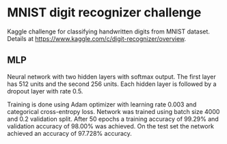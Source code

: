 # MNIST digit recognizer challenge

Kaggle challenge for classifying handwritten digits from MNIST dataset.
Details at <https://www.kaggle.com/c/digit-recognizer/overview>.

## MLP
Neural network with two hidden layers with softmax output.
The first layer has 512 units and the second 256 units.
Each hidden layer is followed by a dropout layer with rate 0.5.

Training is done using Adam optimizer with learning rate 0.003 and categorical cross-entropy loss.
Network was trained using batch size 4000 and 0.2 validation split.
After 50 epochs a training accuracy of 99.29% and validation accuracy of 98.00% was achieved.
On the test set the network achieved an accuracy of 97.728% accuracy.

